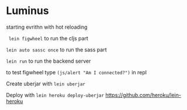 # Luminus



starting evrithn with hot reloading

` lein figwheel` to run the cljs part

`lein auto sassc once` to run the sass part

`lein run` to run the backend server



to test figwheel type `(js/alert "Am I connected?")` in repl



Create uberjar with `lein uberjar`

Deploy with `lein heroku deploy-uberjar` https://github.com/heroku/lein-heroku